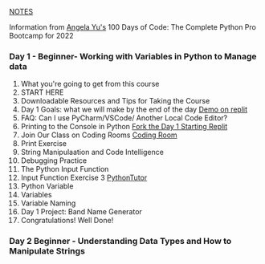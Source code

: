 [NOTES](https://driphtyio.github.io/python-yu/notes.html)

Information from [Angela Yu's](https://www.udemy.com/user/4b4368a3-b5c8-4529-aa65-2056ec31f37e/) 100 Days of Code: The Complete Python Pro Bootcamp for 2022

### Day 1 - Beginner- Working with Variables in Python to Manage data
1. What you're going to get from this course
2. START HERE
3. Downloadable Resources and Tips for Taking the Course
4. Day 1 Goals: what we will make by the end of the day [Demo on replit](https://replit.com/@appbrewery/band-name-generator-end)
5. FAQ: Can I use PyCharm/VSCode/ Another Local Code Editor?
6. Printing to the Console in Python [Fork the Day 1 Starting Replit](https://replit.com/@appbrewery/day-1-printing-start)
7. Join Our Class on Coding Rooms [Coding Room](https://app.codingrooms.com/management/courses/join-by-code/4J6slZE6)
8. Print Exercise 
9. String Manipulaation and Code Intelligence
10. Debugging Practice
11. The Python Input Function
12. Input Function Exercise 3 [PythonTutor](https://pythontutor.com/)
13. Python Variable
14. Variables 
15. Variable Naming
16. Day 1 Project: Band Name Generator
17. Congratulations! Well Done!

### Day 2 Beginner - Understanding Data Types and How to Manipulate Strings

